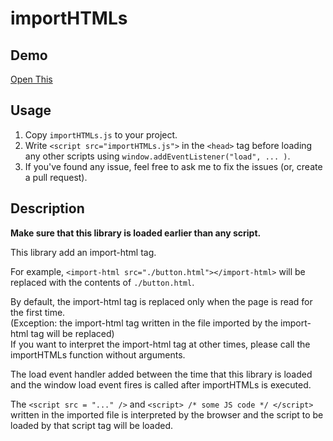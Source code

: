 # importHTMLs
## Demo
[Open This](https://omasakun.github.io/import-htmls/demo/)

## Usage
1. Copy `importHTMLs.js` to your project.
2. Write `<script src="importHTMLs.js">` in the `<head>` tag before loading any other scripts using `window.addEventListener("load", ... )`.
3. If you've found any issue, feel free to ask me to fix the issues (or, create a pull request).

## Description
**Make sure that this library is loaded earlier than any script.**

This library add an import-html tag.

For example, `<import-html src="./button.html"></import-html>` will be replaced with the contents of `./button.html`.  

By default, the import-html tag is replaced only when the page is read for the first time.  
(Exception: the import-html tag written in the file imported by the import-html tag will be replaced)  
If you want to interpret the import-html tag at other times, please call the importHTMLs function without arguments.

The load event handler added between the time that this library is loaded and the window load event fires is called after importHTMLs is executed.

The `<script src = "..." />` and `<script> /* some JS code */ </script>` written in the imported file is interpreted by the browser and the script to be loaded by that script tag will be loaded.
